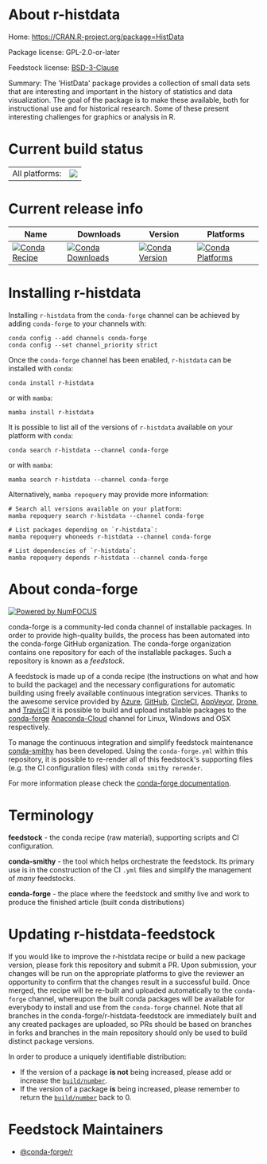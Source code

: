 About r-histdata
================

Home: https://CRAN.R-project.org/package=HistData

Package license: GPL-2.0-or-later

Feedstock license: [BSD-3-Clause](https://github.com/conda-forge/r-histdata-feedstock/blob/main/LICENSE.txt)

Summary: The 'HistData' package provides a collection of small data sets that are interesting and important in the history of statistics and data visualization. The goal of the package is to make these available, both for instructional use and for historical research. Some of these present interesting challenges for graphics or analysis in R.

Current build status
====================


<table><tr><td>All platforms:</td>
    <td>
      <a href="https://dev.azure.com/conda-forge/feedstock-builds/_build/latest?definitionId=14325&branchName=main">
        <img src="https://dev.azure.com/conda-forge/feedstock-builds/_apis/build/status/r-histdata-feedstock?branchName=main">
      </a>
    </td>
  </tr>
</table>

Current release info
====================

| Name | Downloads | Version | Platforms |
| --- | --- | --- | --- |
| [![Conda Recipe](https://img.shields.io/badge/recipe-r--histdata-green.svg)](https://anaconda.org/conda-forge/r-histdata) | [![Conda Downloads](https://img.shields.io/conda/dn/conda-forge/r-histdata.svg)](https://anaconda.org/conda-forge/r-histdata) | [![Conda Version](https://img.shields.io/conda/vn/conda-forge/r-histdata.svg)](https://anaconda.org/conda-forge/r-histdata) | [![Conda Platforms](https://img.shields.io/conda/pn/conda-forge/r-histdata.svg)](https://anaconda.org/conda-forge/r-histdata) |

Installing r-histdata
=====================

Installing `r-histdata` from the `conda-forge` channel can be achieved by adding `conda-forge` to your channels with:

```
conda config --add channels conda-forge
conda config --set channel_priority strict
```

Once the `conda-forge` channel has been enabled, `r-histdata` can be installed with `conda`:

```
conda install r-histdata
```

or with `mamba`:

```
mamba install r-histdata
```

It is possible to list all of the versions of `r-histdata` available on your platform with `conda`:

```
conda search r-histdata --channel conda-forge
```

or with `mamba`:

```
mamba search r-histdata --channel conda-forge
```

Alternatively, `mamba repoquery` may provide more information:

```
# Search all versions available on your platform:
mamba repoquery search r-histdata --channel conda-forge

# List packages depending on `r-histdata`:
mamba repoquery whoneeds r-histdata --channel conda-forge

# List dependencies of `r-histdata`:
mamba repoquery depends r-histdata --channel conda-forge
```


About conda-forge
=================

[![Powered by
NumFOCUS](https://img.shields.io/badge/powered%20by-NumFOCUS-orange.svg?style=flat&colorA=E1523D&colorB=007D8A)](https://numfocus.org)

conda-forge is a community-led conda channel of installable packages.
In order to provide high-quality builds, the process has been automated into the
conda-forge GitHub organization. The conda-forge organization contains one repository
for each of the installable packages. Such a repository is known as a *feedstock*.

A feedstock is made up of a conda recipe (the instructions on what and how to build
the package) and the necessary configurations for automatic building using freely
available continuous integration services. Thanks to the awesome service provided by
[Azure](https://azure.microsoft.com/en-us/services/devops/), [GitHub](https://github.com/),
[CircleCI](https://circleci.com/), [AppVeyor](https://www.appveyor.com/),
[Drone](https://cloud.drone.io/welcome), and [TravisCI](https://travis-ci.com/)
it is possible to build and upload installable packages to the
[conda-forge](https://anaconda.org/conda-forge) [Anaconda-Cloud](https://anaconda.org/)
channel for Linux, Windows and OSX respectively.

To manage the continuous integration and simplify feedstock maintenance
[conda-smithy](https://github.com/conda-forge/conda-smithy) has been developed.
Using the ``conda-forge.yml`` within this repository, it is possible to re-render all of
this feedstock's supporting files (e.g. the CI configuration files) with ``conda smithy rerender``.

For more information please check the [conda-forge documentation](https://conda-forge.org/docs/).

Terminology
===========

**feedstock** - the conda recipe (raw material), supporting scripts and CI configuration.

**conda-smithy** - the tool which helps orchestrate the feedstock.
                   Its primary use is in the construction of the CI ``.yml`` files
                   and simplify the management of *many* feedstocks.

**conda-forge** - the place where the feedstock and smithy live and work to
                  produce the finished article (built conda distributions)


Updating r-histdata-feedstock
=============================

If you would like to improve the r-histdata recipe or build a new
package version, please fork this repository and submit a PR. Upon submission,
your changes will be run on the appropriate platforms to give the reviewer an
opportunity to confirm that the changes result in a successful build. Once
merged, the recipe will be re-built and uploaded automatically to the
`conda-forge` channel, whereupon the built conda packages will be available for
everybody to install and use from the `conda-forge` channel.
Note that all branches in the conda-forge/r-histdata-feedstock are
immediately built and any created packages are uploaded, so PRs should be based
on branches in forks and branches in the main repository should only be used to
build distinct package versions.

In order to produce a uniquely identifiable distribution:
 * If the version of a package **is not** being increased, please add or increase
   the [``build/number``](https://docs.conda.io/projects/conda-build/en/latest/resources/define-metadata.html#build-number-and-string).
 * If the version of a package **is** being increased, please remember to return
   the [``build/number``](https://docs.conda.io/projects/conda-build/en/latest/resources/define-metadata.html#build-number-and-string)
   back to 0.

Feedstock Maintainers
=====================

* [@conda-forge/r](https://github.com/conda-forge/r/)

